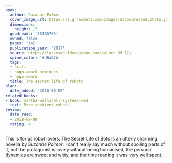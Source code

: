 ```yaml
---
book:
  author: Suzanne Palmer
  cover_image_url: https://i.gr-assets.com/images/S/compressed.photo.goodreads.com/books/1504312246l/36165705._SY475_.jpg
  dimensions:
    height: 17
  goodreads: '36165705'
  owned: false
  pages: '142'
  publication_year: '2017'
  source: http://clarkesworldmagazine.com/palmer_09_17/
  spine_color: '#d6a67b'
  tags:
  - scifi
  - hugo-award-nominees
  - hugo-award
  title: The secret life of robots
plan:
  date_added: '2018-08-09'
related_books:
- book: martha-wells/all-systems-red
  text: More sentient robots.
review:
  date_read:
  - 2018-08-09
  rating: 4
---
```


This is for us robot lovers: The Secret Life of Bots
is an utterly charming novella by *Suzanne Palmer*. I can't really say much without spoiling parts of it, but the protagonist is lovely without being humanised, the personal dynamics are sweet and witty, and the time reading it was very well spent.
